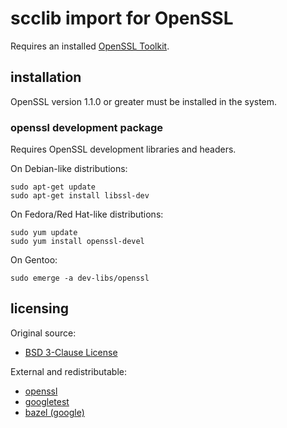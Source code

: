 # scclib import for OpenSSL

Requires an installed
[OpenSSL Toolkit](https://www.openssl.org).

## installation

OpenSSL version 1.1.0 or greater must be installed in the system.

### openssl development package

Requires OpenSSL development libraries and headers.

On Debian-like distributions:
```
sudo apt-get update
sudo apt-get install libssl-dev
```

On Fedora/Red Hat-like distributions:
```
sudo yum update
sudo yum install openssl-devel
```

On Gentoo:
```
sudo emerge -a dev-libs/openssl
```

## licensing

Original source:
* [BSD 3-Clause License](lic/bsd_3_clause.txt)

External and redistributable:
* [openssl](lic/openssl.txt)
* [googletest](lic/google.txt)
* [bazel (google)](lic/bazel.txt)
